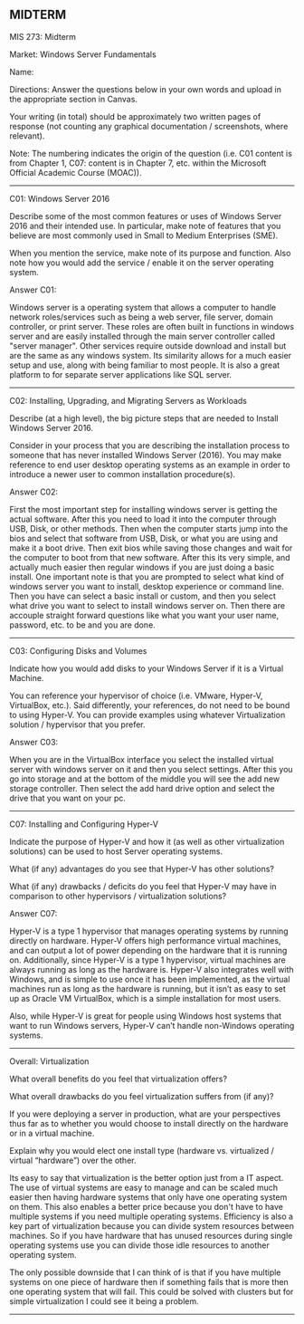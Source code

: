 ## MIDTERM

MIS 273:  Midterm

Market:  Windows Server Fundamentals

Name:

Directions:  Answer the questions below in your own words and upload in the appropriate section in Canvas.

Your writing (in total) should be approximately two written pages of response (not counting any graphical documentation / screenshots, where relevant).

Note: The numbering indicates the origin of the question (i.e. C01 content is from Chapter 1, C07: content is in Chapter 7, etc. within the Microsoft Official Academic Course (MOAC)).

___________________________________________________________________


C01: Windows Server 2016

Describe some of the most common features or uses of Windows Server 2016 and their intended use.  In particular, make note of features that you believe are most commonly used in Small to Medium Enterprises (SME).

When you mention the service, make note of its purpose and function.  Also note how you would add the service / enable it on the server operating system.

Answer C01:

Windows server is a operating system that allows a computer to handle network roles/services such as being a web server, file server, domain controller, or print server. These roles are often built in functions in windows server and are easily installed through the main server controller called "server manager". Other services require outside download and install but are the same as any windows system. Its similarity allows for a much easier setup and use, along with being familiar to most people. It is also a great platform to for separate server applications like SQL server.
___________________________________________________________________


C02: Installing, Upgrading, and Migrating Servers as Workloads

Describe (at a high level), the big picture steps that are needed to Install Windows Server 2016.

Consider in your process that you are describing the installation process to someone that has never installed Windows Server (2016).  You may make reference to end user desktop operating systems as an example in order to introduce a newer user to common installation procedure(s).

Answer C02:

First the most important step for installing windows server is getting the actual software. After this you need to load it into the computer through USB, Disk, or other methods. Then when the computer starts jump into the bios and select that software from USB, Disk, or what you are using and make it a boot drive. Then exit bios while saving those changes and wait for the computer to boot from that new software. After this its very simple, and actually much easier then regular windows if you are just doing a basic install. One important note is that you are prompted to select what kind of windows server you want to install, desktop experience or command line. Then you have can select a basic install or custom, and then you select what drive you want to select to install windows server on.  Then there are accouple straight forward questions like what you want your user name, password, etc. to be and you are done.
___________________________________________________________________


C03: Configuring Disks and Volumes

Indicate how you would add disks to your Windows Server if it is a Virtual Machine.

You can reference your hypervisor of choice (i.e. VMware, Hyper-V, VirtualBox, etc.).  Said differently, your references, do not need to be bound to using Hyper-V. You can provide examples using whatever Virtualization solution / hypervisor that you prefer.

Answer C03:

When you are in the VirtualBox interface you select the installed virtual server with windows server on it and then you select settings. After this you go into storage and at the bottom of the middle you will see the add new storage controller. Then select the add hard drive option and select the drive that you want on your pc.
___________________________________________________________________


C07: Installing and Configuring Hyper-V

Indicate the purpose of Hyper-V and how it (as well as other virtualization solutions) can be used to host Server operating systems.

What (if any) advantages do you see that Hyper-V has other solutions?  

What (if any) drawbacks / deficits do you feel that Hyper-V may have in comparison to other hypervisors / virtualization solutions?

Answer C07:

Hyper-V is a type 1 hypervisor that manages operating systems by running directly on hardware. Hyper-V offers high performance virtual machines, and can output a lot of power depending on the hardware that it is running on.  Additionally, since Hyper-V is a type 1 hypervisor, virtual machines are always running as long as the hardware is.  Hyper-V also integrates well with Windows, and is simple to use once it has been implemented, as the virtual machines run as long as the hardware is running, but it isn’t as easy to set up as Oracle VM VirtualBox, which is a simple installation for most users.  

Also, while Hyper-V is great for people using Windows host systems that want to run Windows servers, Hyper-V can’t handle non-Windows operating systems.
___________________________________________________________________


Overall:  Virtualization

What overall benefits do you feel that virtualization offers?

What overall drawbacks do you feel virtualization suffers from (if any)?

If you were deploying a server in production, what are your perspectives thus far as to whether you would choose to install directly on the hardware or in a virtual machine.

Explain why you would elect one install type (hardware vs. virtualized / virtual “hardware”) over the other.

Its easy to say that virtualization is the better option just from a IT aspect. The use of virtual systems are easy to manage and can be scaled much easier then having hardware systems that only have one operating system on them. This also enables a better price because you don't have to have multiple systems if you need multiple operating systems. Efficiency is also a key part of virtualization because you can divide system resources between machines. So if you have hardware that has unused resources during single operating systems use you can divide those idle resources to another operating system.

The only possible downside that I can think of is that if you have multiple systems on one piece of hardware then if something fails that is more then one operating system that will fail. This could be solved with clusters but for simple virtualization I could see it being a problem.
__________________________________________________________________
